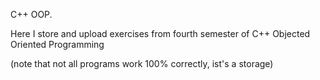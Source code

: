  C++ OOP.
 
 Here I store and upload exercises from fourth semester of C++ Objected Oriented Programming
 
 (note that not all programs work 100% correctly, ist's a storage)
